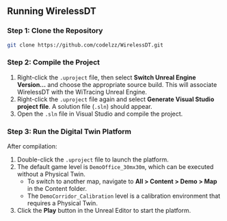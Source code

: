 ## Running WirelessDT

### Step 1: Clone the Repository
```sh
git clone https://github.com/codelzz/WirelessDT.git
```

### Step 2: Compile the Project
1. Right-click the `.uproject` file, then select **Switch Unreal Engine Version...** and choose the appropriate source build. This will associate WirelessDT with the WiTracing Unreal Engine.
2. Right-click the `.uproject` file again and select **Generate Visual Studio project file**. A solution file (`.sln`) should appear.
3. Open the `.sln` file in Visual Studio and compile the project.

### Step 3: Run the Digital Twin Platform
After compilation:
1. Double-click the `.uproject` file to launch the platform.
2. The default game level is `DemoOffice_30mx30m`, which can be executed without a Physical Twin.
   - To switch to another map, navigate to **All > Content > Demo > Map** in the Content folder.
   - The `DemoCorridor_Calibration` level is a calibration environment that requires a Physical Twin.
3. Click the **Play** button in the Unreal Editor to start the platform.

